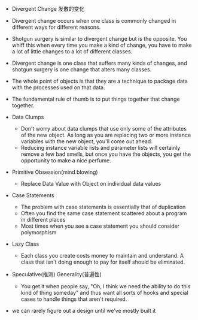 + Divergent Change 发散的变化

+ Divergent change occurs when one class is commonly changed in different ways for different reasons.

+ Shotgun surgery is similar to divergent change but is the opposite. You whiff this when every time you make a kind of change, you have to make a lot of little changes to a lot of different classes.

+ Divergent change is one class that suffers many kinds of changes, and shotgun surgery is one change that alters many classes.

+ The whole point of objects is that they are a technique to package data with the processes used on that data.

+ The fundamental rule of thumb is to put things together that change together.

+ Data Clumps
    + Don't worry about data clumps that use only some of the attributes of the new object. As long as you are replacing two or more instance variables with the new object, you'll come out ahead.
    + Reducing instance variable lists and parameter lists will certainly remove a few bad smells, but once you have the objects, you get the opportunity to make a nice perfume.

+ Primitive Obsession(mind blowing)
    + Replace Data Value with Object on individual data values

+ Case Statements
    + The problem with case statements is essentially that of duplication
    + Often you find the same case statement scattered about a program in different places
    + Most times when you see a case statement you should consider polymorphism

+ Lazy Class
    + Each class you create costs money to maintain and understand. A class that isn't doing enough to pay for itself should be eliminated.

+ Speculative(推测) Generality(普遍性)
    + You get it when people say, "Oh, I think we need the ability to do this kind of thing someday" and thus want all sorts of hooks and special cases to handle things that aren't required.

+ we can rarely figure out a design until we’ve mostly built it
